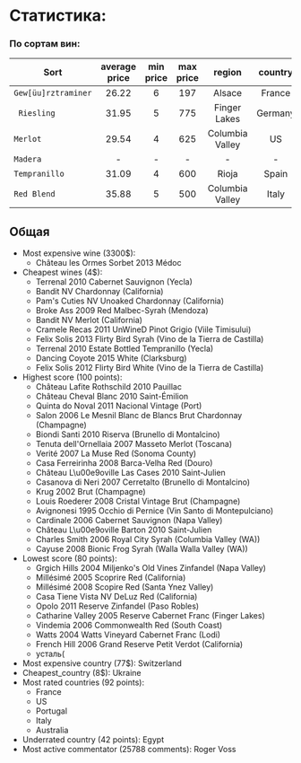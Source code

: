 # Статистика:
### По сортам вин:

| Sort | average price| min price | max price| region| country|average score|
| -----|:----------:| :----:| :-------------: |:-------:| :--:|:--:|
| `Gew[üu]rztraminer ` |26.22 | 6 | 197| Alsace| France    |88.59   |
|` Riesling`           | 31.95| 5 | 775| Finger Lakes| Germany    |89.45    |
| `Merlot`             | 29.54| 4 | 625| Columbia Valley| US    | 87.21    |
| `Madera`             | -| - | -| -| -    |-    |
| `Tempranillo`        | 31.09| 4 | 600| Rioja| Spain    |87.5    |
| `Red Blend`          | 35.88| 5 | 500| Columbia Valley| Italy    |88.38   |

## Общая
* Most expensive wine (3300$):
    * Château les Ormes Sorbet 2013  Médoc
* Cheapest wines (4$):
    * Terrenal 2010 Cabernet Sauvignon (Yecla)
    * Bandit NV Chardonnay (California)
    * Pam's Cuties NV Unoaked Chardonnay (California)
    * Broke Ass 2009 Red Malbec-Syrah (Mendoza)
    * Bandit NV Merlot (California)
    * Cramele Recas 2011 UnWineD Pinot Grigio (Viile Timisului)
    * Felix Solis 2013 Flirty Bird Syrah (Vino de la Tierra de Castilla)
    * Terrenal 2010 Estate Bottled Tempranillo (Yecla)
    * Dancing Coyote 2015 White (Clarksburg)
    * Felix Solis 2012 Flirty Bird White (Vino de la Tierra de Castilla)
* Highest score (100 points):
    * Château Lafite Rothschild 2010  Pauillac
    * Château Cheval Blanc 2010  Saint-Émilion
    * Quinta do Noval 2011 Nacional Vintage  (Port)
    * Salon 2006 Le Mesnil Blanc de Blancs Brut Chardonnay (Champagne)
    * Biondi Santi 2010 Riserva  (Brunello di Montalcino)
    * Tenuta dell'Ornellaia 2007 Masseto Merlot (Toscana)
    * Verité 2007 La Muse Red (Sonoma County)
    * Casa Ferreirinha 2008 Barca-Velha Red (Douro)
    * Château L\u00e9oville Las Cases 2010  Saint-Julien
    * Casanova di Neri 2007 Cerretalto  (Brunello di Montalcino)
    * Krug 2002 Brut  (Champagne)
    * Louis Roederer 2008 Cristal Vintage Brut  (Champagne)
    * Avignonesi 1995 Occhio di Pernice  (Vin Santo di Montepulciano)
    * Cardinale 2006 Cabernet Sauvignon (Napa Valley)
    * Château L\u00e9oville Barton 2010  Saint-Julien
    * Charles Smith 2006 Royal City Syrah (Columbia Valley (WA))
    * Cayuse 2008 Bionic Frog Syrah (Walla Walla Valley (WA))
* Lowest score (80 points):
    * Grgich Hills 2004 Miljenko's Old Vines Zinfandel (Napa Valley)
    * Millésimé 2005 Scoprire Red (California)
    * Millésimé 2008 Scopire Red (Santa Ynez Valley)
    * Casa Tiene Vista NV DeLuz Red (California)
    * Opolo 2011 Reserve Zinfandel (Paso Robles)
    * Catharine Valley 2005 Reserve Cabernet Franc (Finger Lakes)
    * Vindemia 2006 Commonwealth Red (South Coast)
    * Watts 2004 Watts Vineyard Cabernet Franc (Lodi)
    * French Hill 2006 Grand Reserve Petit Verdot (California)
    * усталь(
* Most expensive country (77$): Switzerland
* Cheapest_country (8$): Ukraine
* Most rated countries (92 points): 
    * France
    * US
    * Portugal
    * Italy
    * Australia
* Underrated country (42 points): Egypt
* Most active commentator (25788 comments): Roger Voss
    

  
  
     